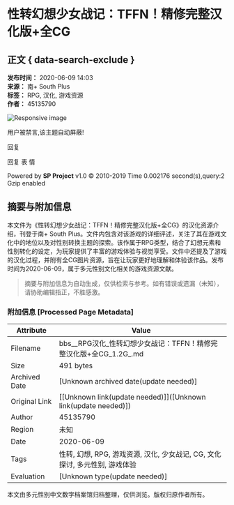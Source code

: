 # 性转幻想少女战记：TFFN！精修完整汉化版+全CG

## 正文 { data-search-exclude }


**发布时间：** 2020-06-09 14:03  
**来源：** 南+ South Plus  
**标签：** RPG, 汉化, 游戏资源  
**作者：** 45135790

![Responsive image](https://segucrwj.taobao.com/)

用户被禁言,该主题自动屏蔽!

回复

回复 表 情 

Powered by **SP Project** v1.0 © 2010-2019 Time 0.002176 second(s),query:2 Gzip enabled
<!-- tcd_original_link https://bbs.north-plus.net/simple/index.php?t846003.html -->


## 摘要与附加信息

<!-- tcd_abstract -->
本文件为《性转幻想少女战记：TFFN！精修完整汉化版+全CG》的汉化资源介绍，刊登于南+ South Plus。文件内包含对该游戏的详细评述，关注了其在游戏文化中的地位以及对性别转换主题的探索。该作属于RPG类型，结合了幻想元素和性别转化的设定，为玩家提供了丰富的游戏体验与视觉享受。文件中还提及了游戏的汉化过程，并附有全CG图片资源，旨在让玩家更好地理解和体验该作品。发布时间为2020-06-09，属于多元性别文化相关的游戏资源文献。
<!-- tcd_abstract_end -->

> 摘要与附加信息为自动生成，仅供检索与参考。如有错误或遗漏（未知），请协助编辑指正，不胜感激。

### 附加信息 [Processed Page Metadata]

| Attribute       | Value                                  |
|-----------------|----------------------------------------|
| Filename        | bbs__RPG汉化_性转幻想少女战记：TFFN！精修完整汉化版+全CG_1.2G_.md                             |
| Size            | 491 bytes                           |
| Archived Date   | [Unknown archived date(update needed)]                             |
| Original Link   | [[Unknown link(update needed)]]([Unknown link(update needed)])                       |
| Author          | 45135790                               |
| Region          | 未知                               |
| Date            | 2020-06-09                                 |
| Tags            | 性转, 幻想, RPG, 游戏资源, 汉化, 少女战记, CG, 文化探讨, 多元性别, 游戏体验                                 |
| Evaluation            | [Unknown type(update needed)]                                 |
<!-- tcd_table_end -->

本文由多元性别中文数字档案馆归档整理，仅供浏览。版权归原作者所有。
